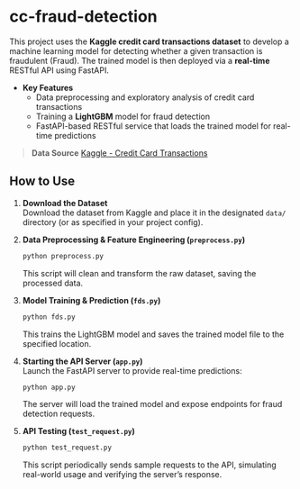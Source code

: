 # cc-fraud-detection

This project uses the **Kaggle credit card transactions dataset** to develop a machine learning model for detecting whether a given transaction is fraudulent (Fraud). The trained model is then deployed via a **real-time** RESTful API using FastAPI.

- **Key Features**  
  - Data preprocessing and exploratory analysis of credit card transactions  
  - Training a **LightGBM** model for fraud detection  
  - FastAPI-based RESTful service that loads the trained model for real-time predictions  

> **Data Source**
> [Kaggle - Credit Card Transactions](https://www.kaggle.com/datasets/ealtman2019/credit-card-transactions)


## How to Use

1. **Download the Dataset**  
    Download the dataset from Kaggle and place it in the designated `data/` directory (or as specified in your project config).

2. **Data Preprocessing & Feature Engineering (`preprocess.py`)**  
    ```bash
    python preprocess.py
    ```
    This script will clean and transform the raw dataset, saving the processed data.

3. **Model Training & Prediction (`fds.py`)**  
    ```bash
    python fds.py
    ```
    This trains the LightGBM model and saves the trained model file to the specified location.

4. **Starting the API Server (`app.py`)**  
    Launch the FastAPI server to provide real-time predictions:
    ```bash
    python app.py
    ```
    The server will load the trained model and expose endpoints for fraud detection requests.

5. **API Testing (`test_request.py`)**  
    ```bash
    python test_request.py
    ```
    This script periodically sends sample requests to the API, simulating real-world usage and verifying the server’s response.
  